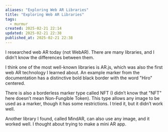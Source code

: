 ```yaml
---
aliases: "Exploring Web AR Libraries"
title: "Exploring Web AR Libraries"
tags:
  - murmur
created: 2025-02-21 22:14
updated: 2025-02-21 22:38
published_at: 2025-02-21 22:38
---
```


I researched web AR today (not WebAR). There are many libraries, and I didn’t know the differences between them.

I think one of the most well-known libraries is AR.js, which was also the first web AR technology I learned about. An example marker from the documentation has a distinctive bold black border with the word "Hiro" centered.

There is also a borderless marker type called NFT (I didn’t know that "NFT" here doesn’t mean Non-Fungible Token). This type allows any image to be used as a marker, though it has some restrictions. I tried it, but it didn’t work well.

Another library I found, called MindAR, can also use any image, and it worked well. I thought about trying to make a mini AR app.